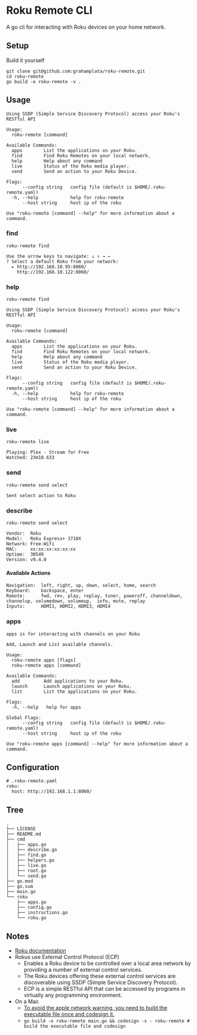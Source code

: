 # Roku Remote CLI

A go cli for interacting with Roku devices on your home network.

## Setup

Build it yourself

```shell
git clone git@github.com:grahamplata/roku-remote.git
cd roku-remote
go build -o roku-remote -v .
```

## Usage

```shell
Using SSDP (Simple Service Discovery Protocol) access your Roku's RESTful API

Usage:
  roku-remote [command]

Available Commands:
  apps        List the applications on your Roku.
  find        Find Roku Remotes on your local network.
  help        Help about any command
  live        Status of the Roku media player.
  send        Send an action to your Roku Device.

Flags:
      --config string   config file (default is $HOME/.roku-remote.yaml)
  -h, --help            help for roku-remote
      --host string     host ip of the roku

Use "roku-remote [command] --help" for more information about a command.
```

### find

```shell
roku-remote find

Use the arrow keys to navigate: ↓ ↑ → ←
? Select a default Roku from your network:
  ▸ http://192.168.10.95:8060/
    http://192.168.10.122:8060/
```

### help

```shell
roku-remote find

Using SSDP (Simple Service Discovery Protocol) access your Roku's RESTful API

Usage:
  roku-remote [command]

Available Commands:
  apps        List the applications on your Roku.
  find        Find Roku Remotes on your local network.
  help        Help about any command
  live        Status of the Roku media player.
  send        Send an action to your Roku Device.

Flags:
      --config string   config file (default is $HOME/.roku-remote.yaml)
  -h, --help            help for roku-remote
      --host string     host ip of the roku

Use "roku-remote [command] --help" for more information about a command.
```

### live

```shell
roku-remote live

Playing: Plex - Stream for Free
Watched: 23m10.633
```

### send

```shell
roku-remote send select

Sent select action to Roku
```

### describe

```shell
roku-remote send select

Vendor:  Roku
Model:   Roku Express+ 3710X
Network: Free-Wifi
MAC:     xx:xx:xx:xx:xx:xx
Uptime:  30549
Version: v9.4.0
```

#### Available Actions

```shell
Navigation:  left, right, up, down, select, home, search
Keyboard:    backspace, enter
Remote:      fwd, rev, play, replay, tuner, poweroff, channeldown, channelup, volumedown, volumeup,  info, mute, replay
Inputs:      HDMI1, HDMI2, HDMI3, HDMI4
```

### apps

```shell
apps is for interacting with channels on your Roku

Add, Launch and List available channels.

Usage:
  roku-remote apps [flags]
  roku-remote apps [command]

Available Commands:
  add         Add applications to your Roku.
  launch      Launch applications on your Roku.
  list        List the applications on your Roku.

Flags:
  -h, --help   help for apps

Global Flags:
      --config string   config file (default is $HOME/.roku-remote.yaml)
      --host string     host ip of the roku

Use "roku-remote apps [command] --help" for more information about a command.
```

## Configuration

```shell
# .roku-remote.yaml
roku:
  host: http://192.168.1.1:8060/
```

## Tree

```shell
.
├── LICENSE
├── README.md
├── cmd
│   ├── apps.go
│   ├── describe.go
│   ├── find.go
│   ├── helpers.go
│   ├── live.go
│   ├── root.go
│   └── send.go
├── go.mod
├── go.sum
├── main.go
└── roku
    ├── apps.go
    ├── config.go
    ├── instructions.go
    └── roku.go
```

## Notes

- [Roku documentation](https://developer.roku.com/docs/developer-program/debugging/external-control-api.md)
- Rokus use External Control Protocol (ECP)
  - Enables a Roku device to be controlled over a local area network by providing a number of external control services.
  - The Roku devices offering these external control services are discoverable using SSDP (Simple Service Discovery Protocol).
  - ECP is a simple RESTful API that can be accessed by programs in virtually any programming environment.
- On a Mac
  - [To avoid the apple network warning, you need to build the executable file once and codesign it.](https://apple.stackexchange.com/a/393721)
  - `go build -o roku-remote main.go && codesign -s - roku-remote # build the executable file and codesign`
